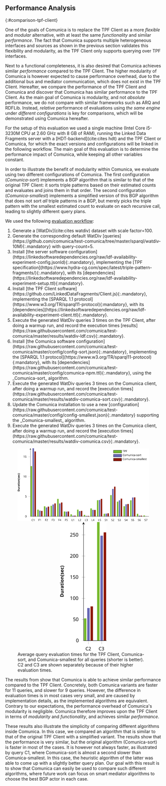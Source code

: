 ## Performance Analysis
{:#comparison-tpf-client}

One of the goals of Comunica is to replace the TPF Client as a more *flexible* and *modular* alternative,
with at least the same *functionality* and similar *performance*.
The fact that Comunica supports multiple heterogeneous interfaces and sources as shown in the previous section
validates this flexibility and modularity, as the TPF Client only supports querying over TPF interfaces.

Next to a functional completeness, it is also desired that Comunica achieves similar *performance* compared to the TPF Client.
The higher modularity of Comunica is however expected to cause performance overhead,
due to the additional bus and mediator communication, which does not exist in the TPF Client.
Hereafter, we compare the performance of the TPF Client and Comunica
and discover that Comunica has similar performance to the TPF Client.
As the main goal of Comunica is modularity, and not _absolute_ performance, we do not compare with similar frameworks such as ARQ and RDFLib.
Instead, _relative_ performance of evaluations using _the same engine_ under _different configurations_ is key for comparisons,
which will be demonstrated using Comunica hereafter.

For the setup of this evaluation we used a single machine (Intel Core i5-3230M CPU at 2.60 GHz with 8 GB of RAM),
running the Linked Data Fragments server with a [HDT-backend](cite:cites hdt) and the TPF Client or Comunica,
for which the exact versions and configurations will be linked in the following workflow.
The main goal of this evaluation is to determine the performance impact of Comunica,
while keeping all other variables constant.

In order to illustrate the benefit of modularity within Comunica,
we evaluate using two different configurations of Comunica.
The first configuration (_Comunica-sort_) implements a BGP algorithm that is similar to that of the original TPF Client:
it sorts triple patterns based on their estimated counts and evaluates and joins them in that order.
The second configuration (_Comunica-smallest_) implements a simplified version of this BGP algorithm that does not sort _all_ triple patterns in a BGP,
but merely picks the triple pattern with the smallest estimated count to evaluate on each recursive call, leading to slightly different query plans.

We used the following <a about="#evaluation-workflow" content="Comunica evaluation workflow" href="#evaluation-workflow" property="rdfs:label" rel="cc:license" resource="https://creativecommons.org/licenses/by/4.0/">evaluation workflow</a>:

<ol id="evaluation-workflow" property="schema:hasPart" resource="#evaluation-workflow" typeof="opmw:WorkflowTemplate" markdown="1">
<li id="workflow-data" about="#workflow-data" typeof="opmw:WorkflowTemplateProcess" rel="opmw:isStepOfTemplate" resource="#evaluation-workflow" property="rdfs:label" markdown="1">
  Generate a [WatDiv](cite:cites watdiv) dataset with scale factor=100.
</li>
<li id="workflow-queries" about="#workflow-queries" typeof="opmw:WorkflowTemplateProcess" rel="opmw:isStepOfTemplate" resource="#evaluation-workflow" property="rdfs:label" markdown="1">
  Generate the corresponding default WatDiv [queries](https://github.com/comunica/test-comunica/tree/master/sparql/watdiv-10M){:.mandatory} with query-count=5.
</li>
<li id="workflow-tpf-server" about="#workflow-tpf-server" typeof="opmw:WorkflowTemplateProcess" rel="opmw:isStepOfTemplate" resource="#evaluation-workflow" property="rdfs:label" markdown="1">
  Install [the server software configuration](https://linkedsoftwaredependencies.org/raw/ldf-availability-experiment-config.jsonld){:.mandatory}, implementing the [TPF specification](https://www.hydra-cg.com/spec/latest/triple-pattern-fragments/){:.mandatory}, with its [dependencies](https://linkedsoftwaredependencies.org/raw/ldf-availability-experiment-setup.ttl){:mandatory}.
</li>
<li id="workflow-tpf-client" about="#workflow-tpf-client" typeof="opmw:WorkflowTemplateProcess" rel="opmw:isStepOfTemplate" resource="#evaluation-workflow" property="rdfs:label" markdown="1">
  Install [the TPF Client software](https://github.com/LinkedDataFragments/Client.js){:.mandatory}, implementing the [SPARQL 1.1 protocol](https://www.w3.org/TR/sparql11-protocol){:mandatory}, with its [dependencies](https://linkedsoftwaredependencies.org/raw/ldf-availability-experiment-client.ttl){:.mandatory}.
</li>
<li id="workflow-tpf-run" about="#workflow-tpf-run" typeof="opmw:WorkflowTemplateProcess" rel="opmw:isStepOfTemplate" resource="#evaluation-workflow" property="rdfs:label" markdown="1">
  Execute the generated WatDiv queries 3 times on the TPF Client, after doing a warmup run, and record the execution times [results](https://raw.githubusercontent.com/comunica/test-comunica/master/results/watdiv-ldf.csv){:.mandatory}.
</li>
<li id="workflow-comunica-sort" about="#workflow-comunica-srt" typeof="opmw:WorkflowTemplateProcess" rel="opmw:isStepOfTemplate" resource="#evaluation-workflow" property="rdfs:label" markdown="1">
  Install [the Comunica software configuration](https://raw.githubusercontent.com/comunica/test-comunica/master/config/config-sort.json){:.mandatory}, implementing the [SPARQL 1.1 protocol](https://www.w3.org/TR/sparql11-protocol){:mandatory}, with its [dependencies](https://raw.githubusercontent.com/comunica/test-comunica/master/config/comunica-npm.ttl){:.mandatory}, using the _Comunica-sort_ algorithm.
</li>
<li id="workflow-comunica-run-sort" about="#workflow-comunica-run-sort" typeof="opmw:WorkflowTemplateProcess" rel="opmw:isStepOfTemplate" resource="#evaluation-workflow" property="rdfs:label" markdown="1">
  Execute the generated WatDiv queries 3 times on the Comunica client, after doing a warmup run, and record the [execution times](https://raw.githubusercontent.com/comunica/test-comunica/master/results/watdiv-comunica-sort.csv){:.mandatory}.
</li>
<li id="workflow-comunica-smallest" about="#workflow-comunica-smallest" typeof="opmw:WorkflowTemplateProcess" rel="opmw:isStepOfTemplate" resource="#evaluation-workflow" property="rdfs:label" markdown="1">
  Update the Comunica installation to use a new [configuration](https://raw.githubusercontent.com/comunica/test-comunica/master/config/config-smallest.json){:.mandatory} supporting the _Comunica-smallest_ algorithm.
</li>
<li id="workflow-comunica-run-smallest" about="#workflow-comunica-run-smallest" typeof="opmw:WorkflowTemplateProcess" rel="opmw:isStepOfTemplate" resource="#evaluation-workflow" property="rdfs:label" markdown="1">
  Execute the generated WatDiv queries 3 times on the Comunica client, after doing a warmup run, and record the [execution times](https://raw.githubusercontent.com/comunica/test-comunica/master/results/watdiv-comunica.csv){:.mandatory}.
</li>
</ol>

<figure id="performance-average">
<center>
<img src="img/avg.svg" alt="[performance-average]" class="plot">
<img src="img/avg_c23.svg" alt="[performance-average]" class="plot">
</center>
<figcaption markdown="block">
Average query evaluation times for the TPF Client, Comunica-sort, and Comunica-smallest for all queries (shorter is better).
C2 and C3 are shown separately because of their higher evaluation times.
</figcaption>
</figure>

The results from [](#performance-average) show that Comunica is able to achieve similar performance compared to the TPF Client.
Concretely, both Comunica variants are faster for 11 queries, and slower for 9 queries.
However, the difference in evaluation times is in most cases very small,
and are caused by implementation details, as the implemented algorithms are equivalent.
Contrary to our expectations, the performance overhead of Comunica's modularity is negligible.
Comunica therefore improves upon the TPF Client in terms of *modularity* and *functionality*, and achieves similar *performance*.

These results also illustrate the simplicity of comparing different algorithms inside Comunica.
In this case, we compared an algorithm that is similar to that of the original TPF Client with a simplified variant.
The results show that the performance is very similar, but the original algorithm (Comunica-sort) is faster in most of the cases.
It is however not always faster, as illustrated by query C1, where Comunica-sort is almost a second slower than Comunica-smallest.
In this case, the heuristic algorithm of the latter was able to come up with a slightly better query plan.
Our goal with this result is to show that Comunica can easily be used to compare such different algorithms,
where future work can focus on smart mediator algorithms to choose the best BGP actor in each case.
